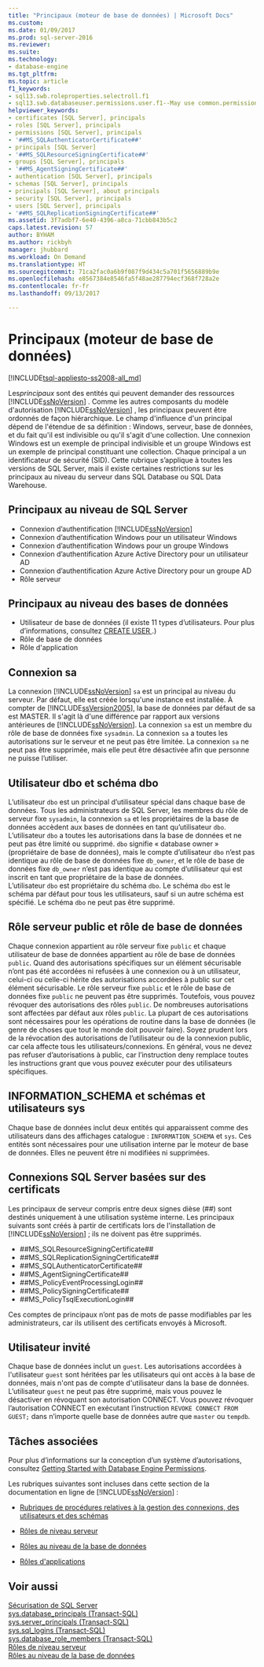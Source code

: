 ```yaml
---
title: "Principaux (moteur de base de données) | Microsoft Docs"
ms.custom: 
ms.date: 01/09/2017
ms.prod: sql-server-2016
ms.reviewer: 
ms.suite: 
ms.technology:
- database-engine
ms.tgt_pltfrm: 
ms.topic: article
f1_keywords:
- sql13.swb.roleproperties.selectroll.f1
- sql13.swb.databaseuser.permissions.user.f1--May use common.permissions
helpviewer_keywords:
- certificates [SQL Server], principals
- roles [SQL Server], principals
- permissions [SQL Server], principals
- '##MS_SQLAuthenticatorCertificate##'
- principals [SQL Server]
- '##MS_SQLResourceSigningCertificate##'
- groups [SQL Server], principals
- '##MS_AgentSigningCertificate##'
- authentication [SQL Server], principals
- schemas [SQL Server], principals
- principals [SQL Server], about principals
- security [SQL Server], principals
- users [SQL Server], principals
- '##MS_SQLReplicationSigningCertificate##'
ms.assetid: 3f7adbf7-6e40-4396-a8ca-71cbb843b5c2
caps.latest.revision: 57
author: BYHAM
ms.author: rickbyh
manager: jhubbard
ms.workload: On Demand
ms.translationtype: HT
ms.sourcegitcommit: 71ca2fac0a6b9f087f9d434c5a701f5656889b9e
ms.openlocfilehash: e8567384e8546fa5f48ae287794ecf368f728a2e
ms.contentlocale: fr-fr
ms.lasthandoff: 09/13/2017

---
```

# <a name="principals-database-engine"></a>Principaux (moteur de base de données)
[!INCLUDE[tsql-appliesto-ss2008-all_md](../../../includes/tsql-appliesto-ss2008-all-md.md)]

  Les*principaux* sont des entités qui peuvent demander des ressources [!INCLUDE[ssNoVersion](../../../includes/ssnoversion-md.md)] . Comme les autres composants du modèle d'autorisation [!INCLUDE[ssNoVersion](../../../includes/ssnoversion-md.md)] , les principaux peuvent être ordonnés de façon hiérarchique. Le champ d'influence d'un principal dépend de l'étendue de sa définition : Windows, serveur, base de données, et du fait qu'il est indivisible ou qu'il s'agit d'une collection. Une connexion Windows est un exemple de principal indivisible et un groupe Windows est un exemple de principal constituant une collection. Chaque principal a un identificateur de sécurité (SID). Cette rubrique s’applique à toutes les versions de SQL Server, mais il existe certaines restrictions sur les principaux au niveau du serveur dans SQL Database ou SQL Data Warehouse. 
  
## <a name="sql-server-level-principals"></a>Principaux au niveau de SQL Server  
  
-  Connexion d’authentification [!INCLUDE[ssNoVersion](../../../includes/ssnoversion-md.md)]   
-  Connexion d’authentification Windows pour un utilisateur Windows  
-  Connexion d’authentification Windows pour un groupe Windows   
-  Connexion d’authentification Azure Active Directory pour un utilisateur AD
-  Connexion d’authentification Azure Active Directory pour un groupe AD
-  Rôle serveur  
  
 ## <a name="database-level-principals"></a>Principaux au niveau des bases de données  
  
-   Utilisateur de base de données (il existe 11 types d’utilisateurs. Pour plus d’informations, consultez [CREATE USER ](../../../t-sql/statements/create-user-transact-sql.md).) 
-   Rôle de base de données  
-   Rôle d'application  
  
## <a name="sa-login"></a>Connexion sa  
 La connexion [!INCLUDE[ssNoVersion](../../../includes/ssnoversion-md.md)] `sa` est un principal au niveau du serveur. Par défaut, elle est créée lorsqu'une instance est installée. À compter de [!INCLUDE[ssVersion2005](../../../includes/ssversion2005-md.md)], la base de données par défaut de sa est MASTER. Il s'agit là d'une différence par rapport aux versions antérieures de [!INCLUDE[ssNoVersion](../../../includes/ssnoversion-md.md)]. La connexion `sa` est un membre du rôle de base de données fixe `sysadmin`. La connexion `sa` a toutes les autorisations sur le serveur et ne peut pas être limitée. La connexion `sa` ne peut pas être supprimée, mais elle peut être désactivée afin que personne ne puisse l’utiliser.

## <a name="dbo-user-and-dbo-schema"></a>Utilisateur dbo et schéma dbo

L’utilisateur `dbo` est un principal d’utilisateur spécial dans chaque base de données. Tous les administrateurs de SQL Server, les membres du rôle de serveur fixe `sysadmin`, la connexion `sa` et les propriétaires de la base de données accèdent aux bases de données en tant qu’utilisateur `dbo`. L’utilisateur `dbo` a toutes les autorisations dans la base de données et ne peut pas être limité ou supprimé. `dbo` signifie « database owner » (propriétaire de base de données), mais le compte d’utilisateur `dbo` n’est pas identique au rôle de base de données fixe `db_owner`, et le rôle de base de données fixe `db_owner` n’est pas identique au compte d’utilisateur qui est inscrit en tant que propriétaire de la base de données.     
L’utilisateur `dbo` est propriétaire du schéma `dbo`. Le schéma `dbo` est le schéma par défaut pour tous les utilisateurs, sauf si un autre schéma est spécifié.  Le schéma `dbo` ne peut pas être supprimé.
  
## <a name="public-server-role-and-database-role"></a>Rôle serveur public et rôle de base de données  
Chaque connexion appartient au rôle serveur fixe `public` et chaque utilisateur de base de données appartient au rôle de base de données `public`. Quand des autorisations spécifiques sur un élément sécurisable n’ont pas été accordées ni refusées à une connexion ou à un utilisateur, celui-ci ou celle-ci hérite des autorisations accordées à public sur cet élément sécurisable. Le rôle serveur fixe `public` et le rôle de base de données fixe `public` ne peuvent pas être supprimés. Toutefois, vous pouvez révoquer des autorisations des rôles `public`. De nombreuses autorisations sont affectées par défaut aux rôles `public`. La plupart de ces autorisations sont nécessaires pour les opérations de routine dans la base de données (le genre de choses que tout le monde doit pouvoir faire). Soyez prudent lors de la révocation des autorisations de l’utilisateur ou de la connexion public, car cela affecte tous les utilisateurs/connexions. En général, vous ne devez pas refuser d’autorisations à public, car l’instruction deny remplace toutes les instructions grant que vous pouvez exécuter pour des utilisateurs spécifiques. 
  
## <a name="informationschema-and-sys-users-and-schemas"></a>INFORMATION_SCHEMA et schémas et utilisateurs sys 
 Chaque base de données inclut deux entités qui apparaissent comme des utilisateurs dans des affichages catalogue : `INFORMATION_SCHEMA` et `sys`. Ces entités sont nécessaires pour une utilisation interne par le moteur de base de données. Elles ne peuvent être ni modifiées ni supprimées.  
  
## <a name="certificate-based-sql-server-logins"></a>Connexions SQL Server basées sur des certificats  
 Les principaux de serveur compris entre deux signes dièse (##) sont destinés uniquement à une utilisation système interne. Les principaux suivants sont créés à partir de certificats lors de l'installation de [!INCLUDE[ssNoVersion](../../../includes/ssnoversion-md.md)] ; ils ne doivent pas être supprimés.  
  
-   \##MS_SQLResourceSigningCertificate##    
-   \##MS_SQLReplicationSigningCertificate##    
-   \##MS_SQLAuthenticatorCertificate##    
-   \##MS_AgentSigningCertificate##   
-   \##MS_PolicyEventProcessingLogin##   
-   \##MS_PolicySigningCertificate##   
-   \##MS_PolicyTsqlExecutionLogin##   
 
 Ces comptes de principaux n’ont pas de mots de passe modifiables par les administrateurs, car ils utilisent des certificats envoyés à Microsoft.
  
## <a name="the-guest-user"></a>Utilisateur invité  
 Chaque base de données inclut un `guest`. Les autorisations accordées à l'utilisateur `guest` sont héritées par les utilisateurs qui ont accès à la base de données, mais n'ont pas de compte d'utilisateur dans la base de données. L’utilisateur `guest` ne peut pas être supprimé, mais vous pouvez le désactiver en révoquant son autorisation CONNECT. Vous pouvez révoquer l’autorisation CONNECT en exécutant l’instruction `REVOKE CONNECT FROM GUEST;` dans n’importe quelle base de données autre que `master` ou `tempdb`.  
  
  
## <a name="related-tasks"></a>Tâches associées  
 Pour plus d’informations sur la conception d’un système d’autorisations, consultez [Getting Started with Database Engine Permissions](../../../relational-databases/security/authentication-access/getting-started-with-database-engine-permissions.md).  
  
 Les rubriques suivantes sont incluses dans cette section de la documentation en ligne de [!INCLUDE[ssNoVersion](../../../includes/ssnoversion-md.md)] :  
  
-   [Rubriques de procédures relatives à la gestion des connexions, des utilisateurs et des schémas](../../../relational-databases/security/authentication-access/managing-logins-users-and-schemas-how-to-topics.md)  
  
-   [Rôles de niveau serveur](../../../relational-databases/security/authentication-access/server-level-roles.md)  
  
-   [Rôles au niveau de la base de données](../../../relational-databases/security/authentication-access/database-level-roles.md)  
  
-   [Rôles d'applications](../../../relational-databases/security/authentication-access/application-roles.md)  
  
## <a name="see-also"></a>Voir aussi  
 [Sécurisation de SQL Server](../../../relational-databases/security/securing-sql-server.md)   
 [sys.database_principals &#40;Transact-SQL&#41;](../../../relational-databases/system-catalog-views/sys-database-principals-transact-sql.md)   
 [sys.server_principals &#40;Transact-SQL&#41;](../../../relational-databases/system-catalog-views/sys-server-principals-transact-sql.md)   
 [sys.sql_logins &#40;Transact-SQL&#41;](../../../relational-databases/system-catalog-views/sys-sql-logins-transact-sql.md)   
 [sys.database_role_members &#40;Transact-SQL&#41;](../../../relational-databases/system-catalog-views/sys-database-role-members-transact-sql.md)   
 [Rôles de niveau serveur](../../../relational-databases/security/authentication-access/server-level-roles.md)   
 [Rôles au niveau de la base de données](../../../relational-databases/security/authentication-access/database-level-roles.md)  
  
  

